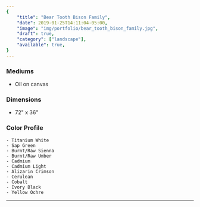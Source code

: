 ```yaml
---
{
    "title": "Bear Tooth Bison Family",
    "date": 2019-01-25T14:11:04-05:00,
    "image": "img/portfolio/bear_tooth_bison_family.jpg",
    "draft": true,
    "category": ["landscape"],
    "available": true,
}
---
```


### Mediums
- Oil on canvas

### Dimensions
- 72" x 36"

### Color Profile
    - Titanium White
	- Sap Green
	- Burnt/Raw Sienna
	- Burnt/Raw Umber
	- Cadmium
	- Cadmium Light
	- Alizarin Crimson
	- Cerulean 
	- Cobalt 
	- Ivory Black
	- Yellow Ochre


---

